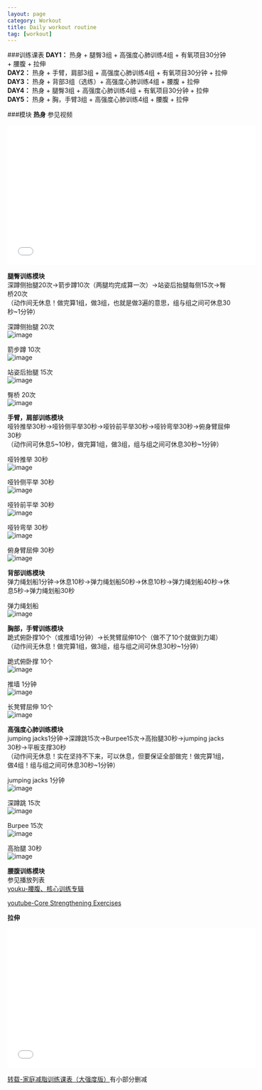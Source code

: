 ```yaml
---
layout: page
category: Workout
title: Daily workout routine
tag: [workout]
---
```


###训练课表
__DAY1：__ 热身 + 腿臀3组 + 高强度心肺训练4组 + 有氧项目30分钟 + 腰腹 + 拉伸  
__DAY2：__ 热身 + 手臂，肩部3组 + 高强度心肺训练4组 + 有氧项目30分钟 + 拉伸  
__DAY3：__ 热身 + 背部3组（选练）+ 高强度心肺训练4组 + 腰腹 + 拉伸  
__DAY4：__ 热身 + 腿臀3组 + 高强度心肺训练4组 + 有氧项目30分钟 + 拉伸  
__DAY5：__ 热身 + 胸，手臂3组 + 高强度心肺训练4组  + 腰腹 + 拉伸


###模块
__热身__
参见视频    
<iframe width="560" height="315" src="//www.youtube.com/embed/NXAf37S4ZJE" frameborder="0" allowfullscreen></iframe>  

__腿臀训练模块__  
深蹲侧抬腿20次→箭步蹲10次（两腿均完成算一次）→站姿后抬腿每侧15次→臀桥20次  
（动作间无休息！做完算1组，做3组，也就是做3遍的意思，组与组之间可休息30秒~1分钟）

深蹲侧抬腿 20次  
![image]({{site.img_url}}/2014-04-28-深蹲侧抬腿.gif)  

箭步蹲 10次  
![image]({{site.img_url}}/2014-04-28-箭步蹲.gif)  

站姿后抬腿 15次  
![image]({{site.img_url}}/2014-04-28-站姿后抬腿.gif)  

臀桥 20次  
![image]({{site.img_url}}/2014-04-28-臀桥.gif)  

__手臂，肩部训练模块__  
哑铃推举30秒→哑铃侧平举30秒→哑铃前平举30秒→哑铃弯举30秒→俯身臂屈伸30秒  
（动作间可休息5~10秒，做完算1组，做3组，组与组之间可休息30秒~1分钟）   

哑铃推举 30秒  
![image]({{site.img_url}}/2014-04-28-哑铃推举.gif)  

哑铃侧平举 30秒  
![image]({{site.img_url}}/2014-04-28-哑铃侧平举.gif)  

哑铃前平举 30秒  
![image]({{site.img_url}}/2014-04-28-哑铃前平举.gif)  

哑铃弯举 30秒  
![image]({{site.img_url}}/2014-04-28-哑铃弯举.gif)  

俯身臂屈伸 30秒  
![image]({{site.img_url}}/2014-04-28-俯身臂屈伸.gif)  


__背部训练模块__  
弹力绳划船1分钟→休息10秒→弹力绳划船50秒→休息10秒→弹力绳划船40秒→休息5秒→弹力绳划船30秒 

弹力绳划船  
![image]({{site.img_url}}/2014-04-28-弹力绳划船.gif)  


__胸部，手臂训练模块__  
跪式俯卧撑10个（或推墙1分钟）→长凳臂屈伸10个（做不了10个就做到力竭）  
（动作间无休息！做完算1组，做3组，组与组之间可休息30秒~1分钟）  

跪式俯卧撑 10个  
![image]({{site.img_url}}/2014-04-28-跪式俯卧撑.gif)  

推墙 1分钟  
![image]({{site.img_url}}/2014-04-28-推墙.gif)  

长凳臂屈伸 10个  
![image]({{site.img_url}}/2014-04-28-长凳臂屈伸.gif)  


__高强度心肺训练模块__  
jumping jacks1分钟→深蹲跳15次→Burpee15次→高抬腿30秒→jumping jacks 30秒→平板支撑30秒  
（动作间无休息！实在坚持不下来，可以休息，但要保证全部做完！做完算1组，做4组！组与组之间可休息30秒~1分钟）

jumping jacks 1分钟  
![image]({{site.img_url}}/2014-04-28-jumpingjacks.gif)  

深蹲跳 15次  
![image]({{site.img_url}}/2014-04-28-深蹲跳.gif)  

Burpee 15次  
![image]({{site.img_url}}/2014-04-28-Burpee.gif)  

高抬腿 30秒  
![image]({{site.img_url}}/2014-04-28-高抬腿.gif)  

  
__腰腹训练模块__  
参见播放列表  
[youku-腰腹、核心训练专辑](https://www.youtube.com/playlist?list=PLpXJ7Rlnuy86fCPGMsMSb1jon0OMB1dXk)

[youtube-Core Strengthening Exercises](https://www.youtube.com/playlist?list=PLpXJ7Rlnuy86fCPGMsMSb1jon0OMB1dXk)

__拉伸__  

<iframe width="560" height="315" src="//www.youtube.com/embed/HEFuZVx60UY" frameborder="0" allowfullscreen></iframe>  


[转载-家庭减脂训练课表（大强度版）](http://blog.sina.com.cn/s/blog_5113c62d0101gk3c.html)有小部分删减

